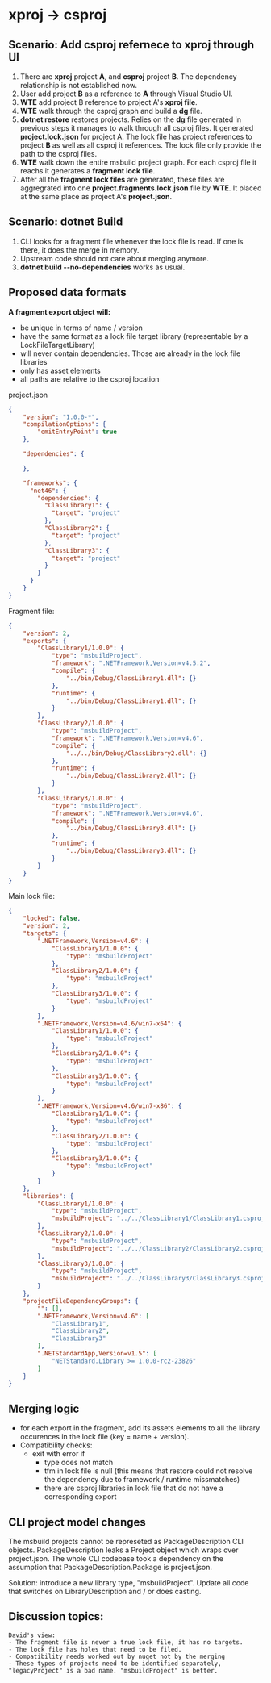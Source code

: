 # xproj -> csproj

## Scenario: Add csproj refernece to xproj through UI

1. There are __xproj__ project __A__, and __csproj__ project __B__. The dependency relationship is not established now.
2. User add project __B__ as a reference to __A__ through Visual Studio UI.
3. __WTE__ add project B reference to project A's __xproj file__.
4. __WTE__ walk through the csproj graph and build a __dg__ file.
5. __dotnet restore__ restores projects. Relies on the __dg__ file generated in previous steps it manages to walk through all csproj files. It generated __project.lock.json__ for project A. The lock file has project references to project __B__ as well as all csproj it references. The lock file only provide the path to the csproj files.
6. __WTE__ walk down the entire msbuild project graph. For each csproj file it reachs it generates a __fragment lock file__.
7. After all the __fragment lock files__ are generated, these files are aggregrated into one __project.fragments.lock.json__ file by __WTE__. It placed at the same place as project A's __project.json__.

## Scenario: dotnet Build

1. CLI looks for a fragment file whenever the lock file is read. If one is there, it does the merge in memory.
2. Upstream code should not care about merging anymore.
2. __dotnet build --no-dependencies__ works as usual.
 
## Proposed data formats

**A fragment export object will:**
- be unique in terms of name / version
- have the same format as a lock file target library (representable by a LockFileTargetLibrary)
- will never contain dependencies. Those are already in the lock file libraries
- only has asset elements
- all paths are relative to the csproj location

project.json
```json
﻿{
    "version": "1.0.0-*",
    "compilationOptions": {
        "emitEntryPoint": true
    },

    "dependencies": {

    },

    "frameworks": {
      "net46": {
        "dependencies": {
          "ClassLibrary1": {
            "target": "project"
          },
          "ClassLibrary2": {
            "target": "project"
          },
          "ClassLibrary3": {
            "target": "project"
          }
        }
      }
    }
}

```

Fragment file:
```json
{
	"version": 2,
	"exports": {
		"ClassLibrary1/1.0.0": {
			"type": "msbuildProject",
			"framework": ".NETFramework,Version=v4.5.2",
			"compile": {
				"../bin/Debug/ClassLibrary1.dll": {}
			},
			"runtime": {
				"../bin/Debug/ClassLibrary1.dll": {}
			}
		},
		"ClassLibrary2/1.0.0": {
			"type": "msbuildProject",
			"framework": ".NETFramework,Version=v4.6",
			"compile": {
				"../../bin/Debug/ClassLibrary2.dll": {}
			},
			"runtime": {
				"../bin/Debug/ClassLibrary2.dll": {}
			}
		},
		"ClassLibrary3/1.0.0": {
			"type": "msbuildProject",
			"framework": ".NETFramework,Version=v4.6",
			"compile": {
				"../bin/Debug/ClassLibrary3.dll": {}
			},
			"runtime": {
				"../bin/Debug/ClassLibrary3.dll": {}
			}
		}
	}
}
```

Main lock file:

```json
{
	"locked": false,
	"version": 2,
	"targets": {
		".NETFramework,Version=v4.6": {
			"ClassLibrary1/1.0.0": {
				"type": "msbuildProject"
			},
			"ClassLibrary2/1.0.0": {
				"type": "msbuildProject"
			},
			"ClassLibrary3/1.0.0": {
				"type": "msbuildProject"
			}
		},
		".NETFramework,Version=v4.6/win7-x64": {
			"ClassLibrary1/1.0.0": {
				"type": "msbuildProject"
			},
			"ClassLibrary2/1.0.0": {
				"type": "msbuildProject"
			},
			"ClassLibrary3/1.0.0": {
				"type": "msbuildProject"
			}
		},
		".NETFramework,Version=v4.6/win7-x86": {
			"ClassLibrary1/1.0.0": {
				"type": "msbuildProject"
			},
			"ClassLibrary2/1.0.0": {
				"type": "msbuildProject"
			},
			"ClassLibrary3/1.0.0": {
				"type": "msbuildProject"
			}
		}
	},
	"libraries": {
		"ClassLibrary1/1.0.0": {
			"type": "msbuildProject",
			"msbuildProject": "../../ClassLibrary1/ClassLibrary1.csproj"
		},
		"ClassLibrary2/1.0.0": {
			"type": "msbuildProject",
			"msbuildProject": "../../ClassLibrary2/ClassLibrary2.csproj"
		},
		"ClassLibrary3/1.0.0": {
			"type": "msbuildProject",
			"msbuildProject": "../../ClassLibrary3/ClassLibrary3.csproj"
		}
	},
	"projectFileDependencyGroups": {
		"": [],
		".NETFramework,Version=v4.6": [
			"ClassLibrary1",
			"ClassLibrary2",
			"ClassLibrary3"
		],
		".NETStandardApp,Version=v1.5": [
			"NETStandard.Library >= 1.0.0-rc2-23826"
		]
	}
}
```

## Merging logic

- for each export in the fragment, add its assets elements to all the library occurences in the lock file (key = name + version).
- Compatibility checks:
    - exit with error if
        - type does not match
        - tfm in lock file is null (this means that restore could not resolve the dependency due to framework / runtime missmatches)
        - there are csproj libraries in lock file that do not have a corresponding export

## CLI project model changes
The msbuild projects cannot be represeted as PackageDescription CLI objects. PackageDescription leaks a Project object which wraps over project.json. The whole CLI codebase took a dependency on the assumption that PackageDescription.Package is project.json.

Solution: introduce a new library type, "msbuildProject". Update all code that switches on LibraryDescription and / or does casting.

## Discussion topics:

```
David's view:
- The fragment file is never a true lock file, it has no targets.
- The lock file has holes that need to be filed.
- Compatibility needs worked out by nuget not by the merging
- These types of projects need to be identified separately, "legacyProject" is a bad name. "msbuildProject" is better.

```
